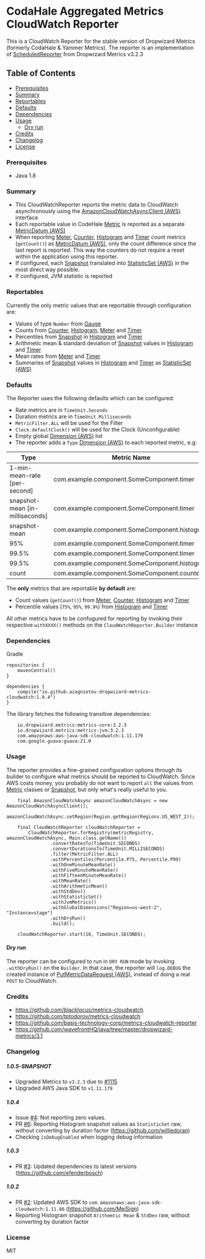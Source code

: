 # CodaHale Aggregated Metrics CloudWatch Reporter

This is a CloudWatch Reporter for the stable version of Dropwizard Metrics (formerly CodaHale & Yammer Metrics). The reporter is an implementation of [ScheduledReporter](http://metrics.dropwizard.io/3.2.3/apidocs/com/codahale/metrics/ScheduledReporter.html) from Dropwizard Metrics v3.2.3 

## Table of Contents

  - [Prerequisites](#prerequisites)
  - [Summary](#summary)
  - [Reportables](#reportables)
  - [Defaults](#defaults)
  - [Dependencies](#dependencies)
  - [Usage](#usage)
    - [Dry run](#dry-run)
  - [Credits](#credits)
  - [Changelog](#changelog)
  - [License](#license)

### Prerequisites

- Java 1.8

### Summary

- This CloudWatchReporter reports the metric data to CloudWatch asynchronously using the [AmazonCloudWatchAsyncClient (AWS)](http://docs.aws.amazon.com/AWSJavaSDK/latest/javadoc/com/amazonaws/services/cloudwatch/AmazonCloudWatchAsyncClient.html) interface 
- Each reportable value in CodeHale [Metric](http://metrics.dropwizard.io/3.2.3/apidocs/com/codahale/metrics/Metric.html) is reported as a separate [MetricDatum (AWS)](http://docs.aws.amazon.com/AWSJavaSDK/latest/javadoc/com/amazonaws/services/cloudwatch/model/MetricDatum.html) 
- When reporting [Meter](http://metrics.dropwizard.io/3.2.3/apidocs/com/codahale/metrics/Meter.html), [Counter](http://metrics.dropwizard.io/3.2.3/apidocs/com/codahale/metrics/Counter.html), [Histogram](http://metrics.dropwizard.io/3.2.3/apidocs/com/codahale/metrics/Histogram.html) and [Timer](http://metrics.dropwizard.io/3.2.3/apidocs/com/codahale/metrics/Timer.html) count metrics (`getCount()`) as [MetricDatum (AWS)](http://docs.aws.amazon.com/AWSJavaSDK/latest/javadoc/com/amazonaws/services/cloudwatch/model/MetricDatum.html), only the count difference since the last report is reported. This way the counters do not require a reset within the application using this reporter.
- If configured, each [Snapshot](http://metrics.dropwizard.io/3.2.3/apidocs/com/codahale/metrics/Snapshot.html) translated into [StatisticSet (AWS)](http://docs.aws.amazon.com/AWSJavaSDK/latest/javadoc/com/amazonaws/services/cloudwatch/model/StatisticSet.html) in the most direct way possible.
- If configured, JVM statistic is reported

### Reportables

Currently the only metric values that are reportable through configuration are:

- Values of type `Number` from [Gauge](http://metrics.dropwizard.io/3.2.3/apidocs/com/codahale/metrics/Gauge.html)
- Counts from [Counter](http://metrics.dropwizard.io/3.2.3/apidocs/com/codahale/metrics/Counter.html), [Histogram](http://metrics.dropwizard.io/3.2.3/apidocs/com/codahale/metrics/Histogram.html), [Meter](http://metrics.dropwizard.io/3.2.3/apidocs/com/codahale/metrics/Meter.html) and [Timer](http://metrics.dropwizard.io/3.2.3/apidocs/com/codahale/metrics/Timer.html)
- Percentiles from [Snapshot](http://metrics.dropwizard.io/3.2.3/apidocs/com/codahale/metrics/Snapshot.html) in [Histogram](http://metrics.dropwizard.io/3.2.3/apidocs/com/codahale/metrics/Histogram.html) and [Timer](http://metrics.dropwizard.io/3.2.3/apidocs/com/codahale/metrics/Timer.html)
- Arithmetic mean & standard deviation of [Snapshot](http://metrics.dropwizard.io/3.2.3/apidocs/com/codahale/metrics/Snapshot.html) values in [Histogram](http://metrics.dropwizard.io/3.2.3/apidocs/com/codahale/metrics/Histogram.html) and [Timer](http://metrics.dropwizard.io/3.2.3/apidocs/com/codahale/metrics/Timer.html)
- Mean rates from [Meter](http://metrics.dropwizard.io/3.2.3/apidocs/com/codahale/metrics/Meter.html) and [Timer](http://metrics.dropwizard.io/3.2.3/apidocs/com/codahale/metrics/Timer.html)
- Summaries of [Snapshot](http://metrics.dropwizard.io/3.2.3/apidocs/com/codahale/metrics/Snapshot.html) values in [Histogram](http://metrics.dropwizard.io/3.2.3/apidocs/com/codahale/metrics/Histogram.html) and [Timer](http://metrics.dropwizard.io/3.2.3/apidocs/com/codahale/metrics/Timer.html) as [StatisticSet (AWS)](http://docs.aws.amazon.com/AWSJavaSDK/latest/javadoc/com/amazonaws/services/cloudwatch/model/StatisticSet.html)

### Defaults

The Reporter uses the following defaults which can be configured:

- Rate metrics are in `TimeUnit.Seconds`
- Duration metrics are in `TimeUnit.Milliseconds`
- `MetricFilter.ALL` will be used for the Filter
- `Clock.defaultClock()` will be used for the Clock (Unconfigurable)
- Empty global [Dimension (AWS)](http://docs.aws.amazon.com/AWSJavaSDK/latest/javadoc/com/amazonaws/services/cloudwatch/model/Dimension.html) list
- The reporter adds a `Type` [Dimension (AWS)](http://docs.aws.amazon.com/AWSJavaSDK/latest/javadoc/com/amazonaws/services/cloudwatch/model/Dimension.html) to each reported metric, e.g:

| Type                                      | Metric Name                                                     |
| ----------------------------------------- | --------------------------------------------------------------- |
| 1-min-mean-rate   [per-second]            | com.example.component.SomeComponent.timer                       |
| snapshot-mean     [in-milliseconds]       | com.example.component.SomeComponent.timer                       |
| snapshot-mean                             | com.example.component.SomeComponent.histogram                   |
| 95%                                       | com.example.component.SomeComponent.timer                       |
| 99.5%                                     | com.example.component.SomeComponent.timer                       |
| 99.5%                                     | com.example.component.SomeComponent.histogram                   |
| count                                     | com.example.component.SomeComponent.counter                     |

The __only__ metrics that are reportable __by default__  are:

- Count values (`getCount()`) from [Meter](http://metrics.dropwizard.io/3.2.3/apidocs/com/codahale/metrics/Meter.html), [Counter](http://metrics.dropwizard.io/3.2.3/apidocs/com/codahale/metrics/Counter.html), [Histogram](http://metrics.dropwizard.io/3.2.3/apidocs/com/codahale/metrics/Histogram.html) and [Timer](http://metrics.dropwizard.io/3.2.3/apidocs/com/codahale/metrics/Timer.html) 
- Percentile values (`75%`, `95%`, `99.9%`) from [Histogram](http://metrics.dropwizard.io/3.2.3/apidocs/com/codahale/metrics/Histogram.html) and [Timer](http://metrics.dropwizard.io/3.2.3/apidocs/com/codahale/metrics/Timer.html)

All other metrics have to be confugured for reporting by invoking their respective `withXXXX()` methods on the `CloudWatchReporter.Builder` instance


### Dependencies

Gradle

```
repositories {
    mavenCentral()
}

dependencies { 
    compile("io.github.azagniotov:dropwizard-metrics-cloudwatch:1.0.4")
}
```

The library fetches the following transitive dependencies:

```
    io.dropwizard.metrics:metrics-core:3.2.3
    io.dropwizard.metrics:metrics-jvm:3.2.3
    com.amazonaws:aws-java-sdk-cloudwatch:1.11.179
    com.google.guava:guava:21.0
```



### Usage

The reporter provides a fine-grained configuration options through its builder to configure what metrics should be reported to CloudWatch. Since AWS costs money, you probably do not want to report `all` the values from [Metric](http://metrics.dropwizard.io/3.2.3/apidocs/com/codahale/metrics/Metric.html) classes or [Snapshot](http://metrics.dropwizard.io/3.2.3/apidocs/com/codahale/metrics/Snapshot.html), but only what's really useful to you.


```
    final AmazonCloudWatchAsync amazonCloudWatchAsync = new AmazonCloudWatchAsyncClient();
    amazonCloudWatchAsync.setRegion(Region.getRegion(Regions.US_WEST_2));

    final CloudWatchReporter cloudWatchReporter =
        CloudWatchReporter.forRegistry(metricRegistry, amazonCloudWatchAsync, Main.class.getName())
                .convertRatesTo(TimeUnit.SECONDS)
                .convertDurationsTo(TimeUnit.MILLISECONDS)
                .filter(MetricFilter.ALL)
                .withPercentiles(Percentile.P75, Percentile.P99)
                .withOneMinuteMeanRate()
                .withFiveMinuteMeanRate()
                .withFifteenMinuteMeanRate()
                .withMeanRate()
                .withArithmeticMean()
                .withStdDev()
                .withStatisticSet()
                .withJvmMetrics()
                .withGlobalDimensions("Region=us-west-2", "Instance=stage")
                .withDryRun()
                .build();

    cloudWatchReporter.start(10, TimeUnit.SECONDS);
```


#### Dry run
The reporter can be configured to run in `DRY RUN` mode by invoking `.withDryRun()` on the `Builder`. In that case, the reporter will `log.DEBUG` the created instance of [PutMetricDataRequest (AWS)](http://docs.aws.amazon.com/AWSJavaSDK/latest/javadoc/com/amazonaws/services/cloudwatch/model/PutMetricDataRequest.html), instead of doing a real `POST` to CloudWatch. 



### Credits
* https://github.com/blacklocus/metrics-cloudwatch
* https://github.com/tptodorov/metrics-cloudwatch
* https://github.com/basis-technology-corp/metrics-cloudwatch-reporter
* https://github.com/wavefrontHQ/java/tree/master/dropwizard-metrics/3.1

### Changelog

##### 1.0.5-SNAPSHOT
* Upgraded Metrics to `v3.2.3` due to [#1115](https://github.com/dropwizard/metrics/pull/1115)
* Upgraded AWS Java SDK to `v1.11.179`

##### 1.0.4
* Issue [#4](https://github.com/azagniotov/codahale-aggregated-metrics-cloudwatch-reporter/issues/4): Not reporting zero values. 
* PR [#6](https://github.com/azagniotov/codahale-aggregated-metrics-cloudwatch-reporter/pull/6): Reporting Histogram snapshot values as `StatisticSet` raw, without converting by duration factor (https://github.com/williedoran)
* Checking `isDebugEnabled` when logging debug information

##### 1.0.3
* PR [#3](https://github.com/azagniotov/codahale-aggregated-metrics-cloudwatch-reporter/pull/3): Updated dependencies to latest versions (https://github.com/efenderbosch)

##### 1.0.2
* PR [#2](https://github.com/azagniotov/codahale-aggregated-metrics-cloudwatch-reporter/pull/2): Updated AWS SDK to `com.amazonaws:aws-java-sdk-cloudwatch:1.11.86` (https://github.com/MeiSign)
* Reporting Histogram snapshot `Arithemtic Mean` & `StdDev` raw, without converting by duration factor

### License
MIT
